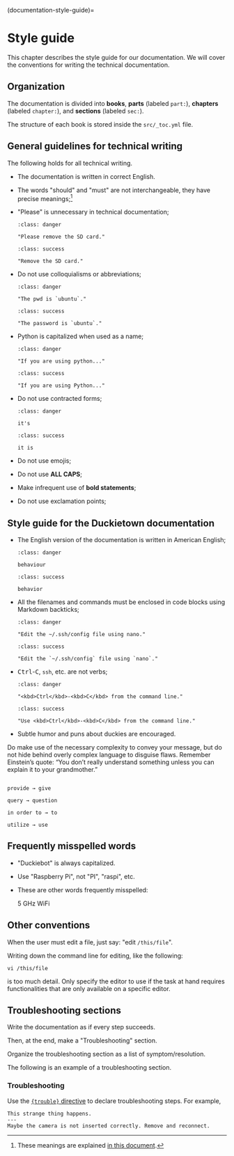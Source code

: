 (documentation-style-guide)=
# Style guide

This chapter describes the style guide for our documentation. We will cover the conventions 
for writing the technical documentation.


## Organization


The documentation is divided into **books**, **parts** (labeled `part:`), **chapters** (labeled `chapter:`), 
and **sections** (labeled `sec:`).

The structure of each book is stored inside the `src/_toc.yml` file.



## General guidelines for technical writing

The following holds for all technical writing.

- The documentation is written in correct English.

- The words "should" and "must" are not interchangeable, they have precise meanings;[^rfc2119]

[^rfc2119]: These meanings are explained [in this document](https://www.ietf.org/rfc/rfc2119.txt).

- "Please" is unnecessary in technical documentation;
  ```{admonition} Wrong
  :class: danger

  "Please remove the SD card."
  ```
  
  ```{admonition} Better
  :class: success

  "Remove the SD card."
  ```

- Do not use colloquialisms or abbreviations;
  ```{admonition} Wrong
  :class: danger

  "The pwd is `ubuntu`."
  ```

  ```{admonition} Better
  :class: success

  "The password is `ubuntu`."
  ```


- Python is capitalized when used as a name;
  ```{admonition} Wrong
  :class: danger
  
  "If you are using python..."
  ```
  
  ```{admonition} Better
  :class: success
  
  "If you are using Python..."
  ```



- Do not use contracted forms;
  ```{admonition} Wrong
  :class: danger
  
  it's
  ```

  ```{admonition} Better
  :class: success
  
  it is
  ```


- Do not use emojis;

- Do not use **ALL CAPS**;

- Make infrequent use of **bold statements**;

- Do not use exclamation points;



## Style guide for the Duckietown documentation

- The English version of the documentation is written in American English;
  ```{admonition} Incorrect
  :class: danger
  
  behaviour
  ```

  ```{admonition} Correct
  :class: success
  
  behavior
  ```

- All the filenames and commands must be enclosed in code blocks using Markdown backticks;
  ```{admonition} Incorrect
  :class: danger
  
  "Edit the ~/.ssh/config file using nano."
  ```

  ```{admonition} Correct
  :class: success
  
  "Edit the `~/.ssh/config` file using `nano`."
  ```

- <kbd>Ctrl</kbd>-<kbd>C</kbd>, `ssh`, etc. are not verbs;
  ```{admonition} Incorrect
  :class: danger
  
  "<kbd>Ctrl</kbd>-<kbd>C</kbd> from the command line."
  ```

  ```{admonition} Correct
  :class: success
  
  "Use <kbd>Ctrl</kbd>-<kbd>C</kbd> from the command line."
  ```

- Subtle humor and puns about duckies are encouraged.

Do make use of the necessary complexity to convey your message, but do not hide behind overly complex language to disguise flaws. Remember Einstein’s quote: “You don’t really understand something unless you can explain it to your grandmother.”

```{admonition} Examples

provide → give

query → question

in order to → to

utilize → use
```

## Frequently misspelled words

- "Duckiebot" is always capitalized.

- Use "Raspberry Pi", not "PI", "raspi", etc.

- These are other words frequently misspelled:

  5 GHz
  WiFi


## Other conventions

When the user must edit a file, just say: "edit `/this/file`".

Writing down the command line for editing, like the following:

    vi /this/file

is too much detail. Only specify the editor to use if the task at hand requires 
functionalities that are only available on a specific editor.


## Troubleshooting sections

Write the documentation as if every step succeeds.

Then, at the end, make a "Troubleshooting" section.

Organize the troubleshooting section as a list of symptom/resolution.

The following is an example of a troubleshooting section.


### Troubleshooting

Use the [`{trouble}` directive](language-format-troubleshooting) to declare troubleshooting
steps. For example,

```{trouble}
This strange thing happens.
---
Maybe the camera is not inserted correctly. Remove and reconnect.
```
